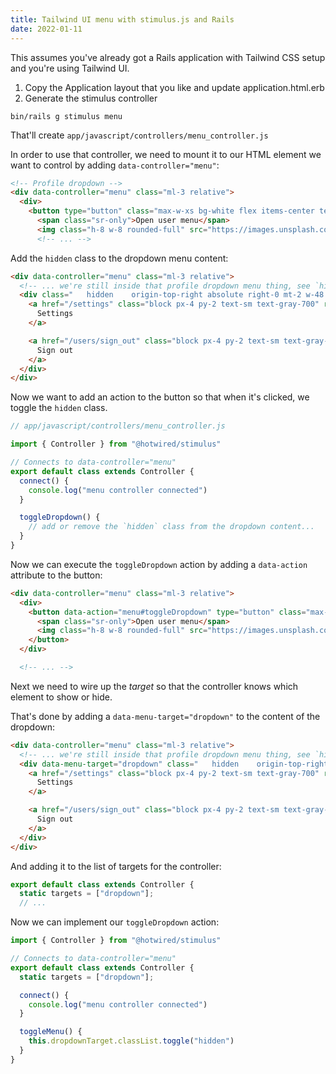 ```yaml
---
title: Tailwind UI menu with stimulus.js and Rails
date: 2022-01-11
---
```


This assumes you've already got a Rails application with Tailwind CSS setup and you're using Tailwind UI.


1. Copy the Application layout that you like and update application.html.erb
2. Generate the stimulus controller

```shell
bin/rails g stimulus menu
```

That'll create `app/javascript/controllers/menu_controller.js`

In order to use that controller, we need to mount it to our HTML element we
want to control by adding `data-controller="menu"`:

```html
<!-- Profile dropdown -->
<div data-controller="menu" class="ml-3 relative">
  <div>
    <button type="button" class="max-w-xs bg-white flex items-center text-sm rounded-full focus:outline-none focus:ring-2 focus:ring-offset-2 focus:ring-indigo-500" id="user-menu-button" aria-expanded="false" aria-haspopup="true">
      <span class="sr-only">Open user menu</span>
      <img class="h-8 w-8 rounded-full" src="https://images.unsplash.com/photo-1472099645785-5658abf4ff4e?ixlib=rb-1.2.1&ixid=eyJhcHBfaWQiOjEyMDd9&auto=format&fit=facearea&facepad=2&w=256&h=256&q=80" alt="">
      <!-- ... -->
```

Add the `hidden` class to the dropdown menu content:

```html
<div data-controller="menu" class="ml-3 relative">
  <!-- ... we're still inside that profile dropdown menu thing, see `hidden` on the next line? -->
  <div class="   hidden    origin-top-right absolute right-0 mt-2 w-48 rounded-md shadow-lg py-1 bg-white ring-1 ring-black ring-opacity-5 focus:outline-none" role="menu" aria-orientation="vertical" aria-labelledby="user-menu-button" tabindex="-1">
    <a href="/settings" class="block px-4 py-2 text-sm text-gray-700" role="menuitem" tabindex="-1" id="user-menu-item-1">
      Settings
    </a>

    <a href="/users/sign_out" class="block px-4 py-2 text-sm text-gray-00" role="menuitem" tabindex="-1" id="user-menu-item-2">
      Sign out
    </a>
  </div>
</div>
```

Now we want to add an action to the button so that when it's clicked, we toggle the `hidden` class.

```js
// app/javascript/controllers/menu_controller.js

import { Controller } from "@hotwired/stimulus"

// Connects to data-controller="menu"
export default class extends Controller {
  connect() {
    console.log("menu controller connected")
  }

  toggleDropdown() {
    // add or remove the `hidden` class from the dropdown content...
  }
}
```

Now we can execute the `toggleDropdown` action by adding a `data-action` attribute to the button:

```html
<div data-controller="menu" class="ml-3 relative">
  <div>
    <button data-action="menu#toggleDropdown" type="button" class="max-w-xs bg-white flex items-center text-sm rounded-full focus:outline-none focus:ring-2 focus:ring-offset-2 focus:ring-indigo-500" id="user-menu-button" aria-expanded="false" aria-haspopup="true">
      <span class="sr-only">Open user menu</span>
      <img class="h-8 w-8 rounded-full" src="https://images.unsplash.com/photo-1472099645785-5658abf4ff4e?ixlib=rb-1.2.1&ixid=eyJhcHBfaWQiOjEyMDd9&auto=format&fit=facearea&facepad=2&w=256&h=256&q=80" alt="">
    </button>
  </div>

  <!-- ... -->
```

Next we need to wire up the *target* so that the controller knows which element to show or hide.

That's done by adding a `data-menu-target="dropdown"` to the content of the dropdown:

```html
<div data-controller="menu" class="ml-3 relative">
  <!-- ... we're still inside that profile dropdown menu thing, see `hidden` on the next line? -->
  <div data-menu-target="dropdown" class="   hidden    origin-top-right absolute right-0 mt-2 w-48 rounded-md shadow-lg py-1 bg-white ring-1 ring-black ring-opacity-5 focus:outline-none" role="menu" aria-orientation="vertical" aria-labelledby="user-menu-button" tabindex="-1">
    <a href="/settings" class="block px-4 py-2 text-sm text-gray-700" role="menuitem" tabindex="-1" id="user-menu-item-1">
      Settings
    </a>

    <a href="/users/sign_out" class="block px-4 py-2 text-sm text-gray-00" role="menuitem" tabindex="-1" id="user-menu-item-2">
      Sign out
    </a>
  </div>
</div>
```

And adding it to the list of targets for the controller:

```js
export default class extends Controller {
  static targets = ["dropdown"];
  // ...
```

Now we can implement our `toggleDropdown` action:

```js
import { Controller } from "@hotwired/stimulus"

// Connects to data-controller="menu"
export default class extends Controller {
  static targets = ["dropdown"];

  connect() {
    console.log("menu controller connected")
  }

  toggleMenu() {
    this.dropdownTarget.classList.toggle("hidden")
  }
}
```
